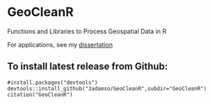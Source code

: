 # GeoCleanR
Functions and Libraries to Process Geospatial Data in R


For applications, see my [dissertation](https://sites.google.com/a/g.clemson.edu/ja-resources/research/Adamson2017_Thesis.pdf?attredirects=0)


## To install latest release from Github: 

    #install.packages("devtools")
    devtools::install_github("Jadamso/GeoCleanR",subdir="GeoCleanR")
    citation("GeoCleanR")

